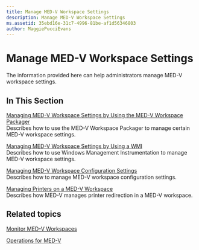 ```yaml
---
title: Manage MED-V Workspace Settings
description: Manage MED-V Workspace Settings
ms.assetid: 35ebd16e-31c7-4996-81be-af1d56346803
author: MaggiePucciEvans
---
```


# Manage MED-V Workspace Settings


The information provided here can help administrators manage MED-V workspace settings.

## In This Section


<a href="" id="managing-med-v-workspace-settings-by-using-the-med-v-workspace-packager"></a>[Managing MED-V Workspace Settings by Using the MED-V Workspace Packager](managing-med-v-workspace-settings-by-using-the-med-v-workspace-packager.md)  
Describes how to use the MED-V Workspace Packager to manage certain MED-V workspace settings.

<a href="" id="managing-med-v-workspace-settings-by-using-a-wmi"></a>[Managing MED-V Workspace Settings by Using a WMI](managing-med-v-workspace-settings-by-using-a-wmi.md)  
Describes how to use Windows Management Instrumentation to manage MED-V workspace settings.

<a href="" id="managing-med-v-workspace-configuration-settings"></a>[Managing MED-V Workspace Configuration Settings](managing-med-v-workspace-configuration-settings.md)  
Describes how to manage MED-V workspace configuration settings.

<a href="" id="managing-printers-on-a-med-v-workspace"></a>[Managing Printers on a MED-V Workspace](managing-printers-on-a-med-v-workspace.md)  
Describes how MED-V manages printer redirection in a MED-V workspace.

## Related topics


[Monitor MED-V Workspaces](monitor-med-v-workspaces.md)

[Operations for MED-V](operations-for-med-v.md)

 

 





